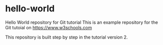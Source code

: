 
# hello-world
Hello World repository for Git tutorial
This is an example repository for the Git tutoial on https://www.w3schools.com

This repository is built step by step in the tutorial version 2.
